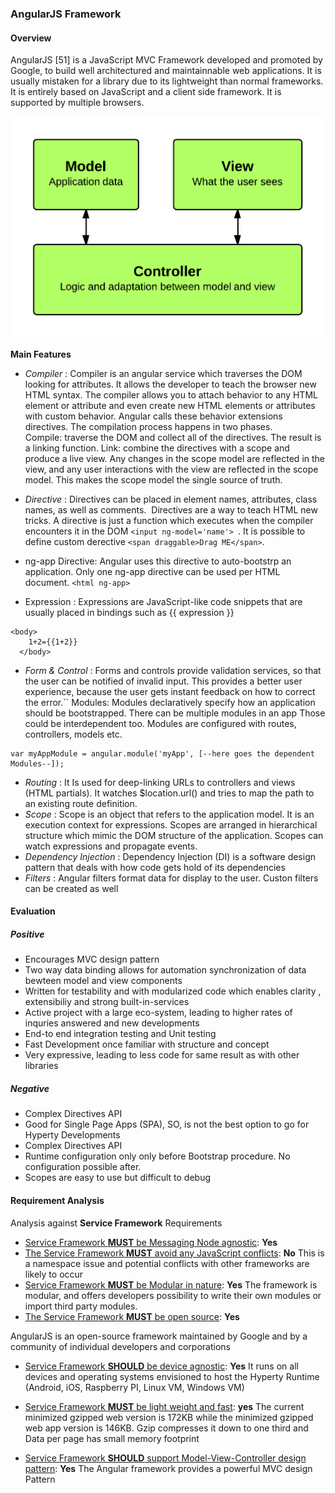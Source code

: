 ### AngularJS Framework 

#### Overview
AngularJS [51] is a JavaScript MVC Framework developed and promoted by Google, to build well architectured and maintainnable web applications. 
It is usually mistaken for a library due to its lightweight than normal frameworks. It is entirely based on 
JavaScript and a client side framework. It is supported by multiple browsers. 


![Figure @sota-messaging-mvc-angular: AngularJS Framework](mvc_angular.png)


**Main Features**


* *Compiler* : Compiler is an angular service which traverses the DOM looking for attributes. It allows the developer to teach the browser new HTML syntax. The compiler allows you to attach behavior to any HTML element or attribute and even create new HTML elements or attributes with custom behavior. Angular calls these behavior extensions directives.
The compilation process happens in two phases.
Compile: traverse the DOM and collect all of the directives. The result is a linking function.
Link: combine the directives with a scope and produce a live view. Any changes in the scope model are reflected in the view, and any user interactions with the view are reflected in the scope model. This makes the scope model the single source of truth.
* *Directive* : Directives can be placed in element names, attributes, class names, as well as comments.  Directives are a way to teach HTML new tricks.
A directive is just a function which executes when the compiler encounters it in the DOM ```<input ng-model='name'> ```. It is possible to define custom derective
```<span draggable>Drag ME</span>```.

* ng-app Directive: Angular uses this directive to auto-bootstrp an application. Only one ng-app directive can be used per HTML document.
```<html ng-app> ```
* Expression : Expressions are JavaScript-like code snippets that are usually placed in bindings such as {{ expression }}
```
<body>
    1+2={{1+2}}
  </body>

```
* *Form & Control* : Forms and controls provide validation services, so that the user can be notified of invalid input. This provides a better user experience, because the user gets instant feedback on how to correct the error.``
Modules: Modules declaratively specify how an application should be bootstrapped. There can be multiple modules in an app
Those could be interdependent too. Modules are configured with routes, controllers, models etc.

```
var myAppModule = angular.module('myApp', [--here goes the dependent Modules--]);
```

* *Routing* : It Is used for deep-linking URLs to controllers and views (HTML partials). It watches $location.url() and tries to map the path to an existing route definition.
* *Scope* : Scope is an object that refers to the application model. It is an execution context for expressions. Scopes are arranged in hierarchical structure which mimic the DOM structure of the application. 
Scopes can watch expressions and propagate events.
* *Dependency Injection* : Dependency Injection (DI) is a software design pattern that deals with how code gets hold of its dependencies
* *Filters* : Angular filters format data for display to the user. Custon filters can be created as well

#### Evaluation

##### Positive
* Encourages MVC design pattern
* Two way data binding allows for automation synchronization of data bewteen model and view components
* Written for testability and with modularized code which enables clarity , extensibiliy and strong built-in-services
* Active project with a large eco-system, leading to higher rates of inquries answered and new developments
* End-to end integration testing and Unit testing
* Fast Development once familiar with structure and concept
* Very expressive, leading to less code for same result as with other libraries

 ##### Negative
 * Complex Directives API
 * Good for Single Page Apps (SPA), SO, is not the best option to go for Hyperty Developments
 * Complex Directives API
 * Runtime configuration only only before Bootstrap procedure. No configuration possible after.
 * Scopes are easy to use but difficult to debug 
 

#### Requirement Analysis

Analysis against **Service Framework** Requirements

 - [Service Framework **MUST** be Messaging Node agnostic](https://github.com/reTHINK-project/core-framework/issues/44): **Yes**
 - [The Service Framework **MUST** avoid any JavaScript conflicts](https://github.com/reTHINK-project/core-framework/issues/43): **No**
 This is a namespace issue and potential conflicts with other frameworks are likely to occur 
 - [Service Framework **MUST** be Modular in nature](https://github.com/reTHINK-project/core-framework/issues/42): **Yes**
 The framework is modular, and offers developers possibility to write their own modules or import third party modules.
 - [The Service Framework **MUST** be open source](https://github.com/reTHINK-project/core-framework/issues/39): **Yes**

AngularJS is an open-source framework maintained by Google and by a community of individual developers and corporations 
 - [Service Framework **SHOULD** be device agnostic](https://github.com/reTHINK-project/core-framework/issues/38): **Yes**
 It runs on all devices and operating systems envisioned to host the Hyperty Runtime (Android, iOS, Raspberry PI, Linux VM, Windows VM)
- [Service Framework **MUST** be light weight and fast](https://github.com/reTHINK-project/core-framework/issues/37): **yes**
The current minimized gzipped web version is 172KB while the minimized gzipped web app version is 146KB. Gzip compresses it down to one third and Data per page has small memory footprint

- [Service Framework **SHOULD** support Model-View-Controller design pattern](https://github.com/reTHINK-project/core-framework/issues/36): **Yes**
  The Angular framework provides a powerful MVC design Pattern 
